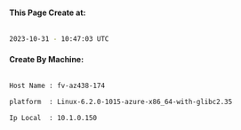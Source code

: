 
   
#### This Page Create at:

```bash

2023-10-31 - 10:47:03 UTC

```

#### Create By Machine:

```bash

Host Name : fv-az438-174

platform  : Linux-6.2.0-1015-azure-x86_64-with-glibc2.35

Ip Local  : 10.1.0.150

```

